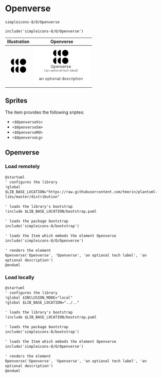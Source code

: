# Openverse


```text
simpleicons-8/O/Openverse
```

```text
include('simpleicons-8/O/Openverse')
```



| Illustration | Openverse |
| :---: | :---: |
| ![illustration for Illustration](../../simpleicons-8/O/Openverse.png) | ![illustration for Openverse](../../simpleicons-8/O/Openverse.Local.png) |



## Sprites
The item provides the following sriptes:

- `<$OpenverseXs>`
- `<$OpenverseSm>`
- `<$OpenverseMd>`
- `<$OpenverseLg>`





## Openverse

### Load remotely
```plantuml
@startuml
' configures the library
!global $LIB_BASE_LOCATION="https://raw.githubusercontent.com/tmorin/plantuml-libs/master/distribution"

' loads the library's bootstrap
!include $LIB_BASE_LOCATION/bootstrap.puml

' loads the package bootstrap
include('simpleicons-8/bootstrap')

' loads the Item which embeds the element Openverse
include('simpleicons-8/O/Openverse')

' renders the element
Openverse('Openverse', 'Openverse', 'an optional tech label', 'an optional description')
@enduml
```

### Load locally
```plantuml
@startuml
' configures the library
!global $INCLUSION_MODE="local"
!global $LIB_BASE_LOCATION="../.."

' loads the library's bootstrap
!include $LIB_BASE_LOCATION/bootstrap.puml

' loads the package bootstrap
include('simpleicons-8/bootstrap')

' loads the Item which embeds the element Openverse
include('simpleicons-8/O/Openverse')

' renders the element
Openverse('Openverse', 'Openverse', 'an optional tech label', 'an optional description')
@enduml
```

